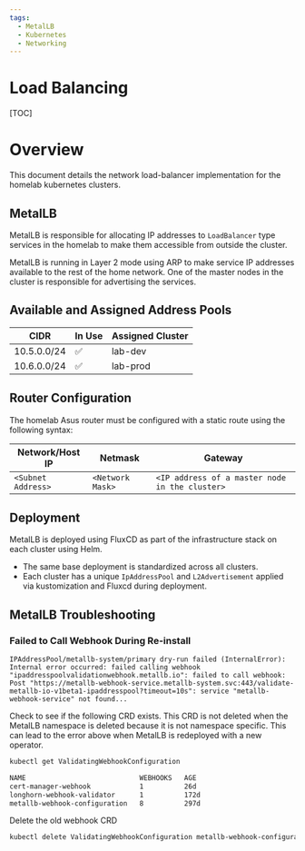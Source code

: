```yaml
---
tags:
  - MetalLB
  - Kubernetes
  - Networking
---
```


# Load Balancing

[TOC]

# Overview

This document details the network load-balancer implementation for the homelab kubernetes clusters.

## MetalLB

MetalLB is responsible for allocating IP addresses to `LoadBalancer` type services in the homelab to make them accessible from outside the cluster.

MetalLB is running in Layer 2 mode using ARP to make service IP addresses available to the rest of the home network. One of the master nodes in the cluster is responsible for advertising the services.

## Available and Assigned Address Pools

| CIDR | In Use | Assigned Cluster |
|------| ------ | ---------------- |
| 10.5.0.0/24 | :white_check_mark: | lab-dev |
| 10.6.0.0/24 | :white_check_mark: | lab-prod |

## Router Configuration

The homelab Asus router must be configured with a static route using the following syntax:

| Network/Host IP | Netmask | Gateway |
| --------------- | ------- | ------- |
| `<Subnet Address>` | `<Network Mask>` | `<IP address of a master node in the cluster>` |

## Deployment

MetalLB is deployed using FluxCD as part of the infrastructure stack on each cluster using Helm.

- The same base deployment is standardized across all clusters.
- Each cluster has a unique `IpAddressPool` and `L2Advertisement` applied via kustomization and Fluxcd during deployment.

## MetalLB Troubleshooting

### Failed to Call Webhook During Re-install

```
IPAddressPool/metallb-system/primary dry-run failed (InternalError): Internal error occurred: failed calling webhook "ipaddresspoolvalidationwebhook.metallb.io": failed to call webhook: Post "https://metallb-webhook-service.metallb-system.svc:443/validate-metallb-io-v1beta1-ipaddresspool?timeout=10s": service "metallb-webhook-service" not found...
```

Check to see if the following CRD exists. This CRD is not deleted when the MetalLB namespace is deleted because it is not namespace specific. This can lead to the error above when MetalLB is redeployed with a new operator.

```bash
kubectl get ValidatingWebhookConfiguration

NAME                            WEBHOOKS   AGE
cert-manager-webhook            1          26d
longhorn-webhook-validator      1          172d
metallb-webhook-configuration   8          297d
```

Delete the old webhook CRD

```bash
kubectl delete ValidatingWebhookConfiguration metallb-webhook-configuration
```